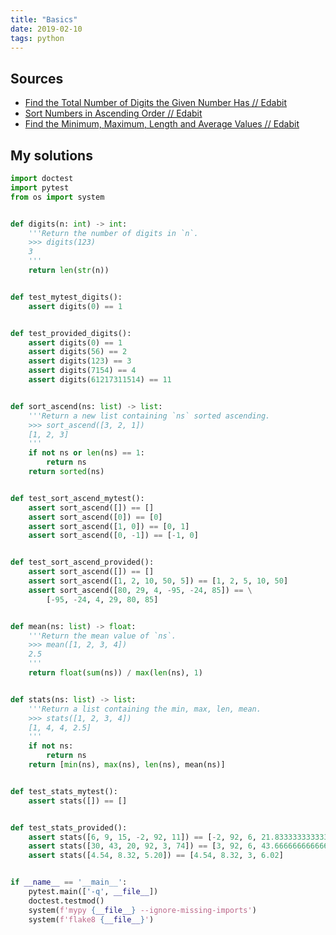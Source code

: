 ```yaml
---
title: "Basics"
date: 2019-02-10
tags: python
---
```


## Sources

- [Find the Total Number of Digits the Given Number Has // Edabit](https://edabit.com/challenge/WCm54pW7ME7GxuzJm)
- [Sort Numbers in Ascending Order // Edabit](https://edabit.com/challenge/gd9Yw3H4qGEt5xksN)
- [Find the Minimum, Maximum, Length and Average Values // Edabit](https://edabit.com/challenge/pnkw3XYjG8bbB6Fva)


## My solutions

```py
import doctest
import pytest
from os import system


def digits(n: int) -> int:
    '''Return the number of digits in `n`.
    >>> digits(123)
    3
    '''
    return len(str(n))


def test_mytest_digits():
    assert digits(0) == 1


def test_provided_digits():
    assert digits(0) == 1
    assert digits(56) == 2
    assert digits(123) == 3
    assert digits(7154) == 4
    assert digits(61217311514) == 11


def sort_ascend(ns: list) -> list:
    '''Return a new list containing `ns` sorted ascending.
    >>> sort_ascend([3, 2, 1])
    [1, 2, 3]
    '''
    if not ns or len(ns) == 1:
        return ns
    return sorted(ns)


def test_sort_ascend_mytest():
    assert sort_ascend([]) == []
    assert sort_ascend([0]) == [0]
    assert sort_ascend([1, 0]) == [0, 1]
    assert sort_ascend([0, -1]) == [-1, 0]


def test_sort_ascend_provided():
    assert sort_ascend([]) == []
    assert sort_ascend([1, 2, 10, 50, 5]) == [1, 2, 5, 10, 50]
    assert sort_ascend([80, 29, 4, -95, -24, 85]) == \
        [-95, -24, 4, 29, 80, 85]


def mean(ns: list) -> float:
    '''Return the mean value of `ns`.
    >>> mean([1, 2, 3, 4])
    2.5
    '''
    return float(sum(ns)) / max(len(ns), 1)


def stats(ns: list) -> list:
    '''Return a list containing the min, max, len, mean.
    >>> stats([1, 2, 3, 4])
    [1, 4, 4, 2.5]
    '''
    if not ns:
        return ns
    return [min(ns), max(ns), len(ns), mean(ns)]


def test_stats_mytest():
    assert stats([]) == []


def test_stats_provided():
    assert stats([6, 9, 15, -2, 92, 11]) == [-2, 92, 6, 21.833333333333332]
    assert stats([30, 43, 20, 92, 3, 74]) == [3, 92, 6, 43.666666666666664]
    assert stats([4.54, 8.32, 5.20]) == [4.54, 8.32, 3, 6.02]


if __name__ == '__main__':
    pytest.main(['-q', __file__])
    doctest.testmod()
    system(f'mypy {__file__} --ignore-missing-imports')
    system(f'flake8 {__file__}')
```
